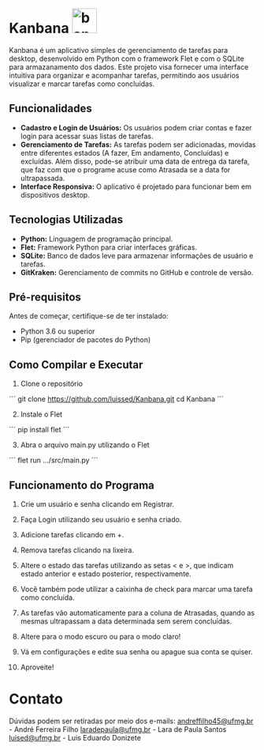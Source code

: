 # Kanbana <img src="https://github.com/luissed/Kanbana/blob/main/assets/images/banana.webp" alt="banana" width="50"/>

Kanbana é um aplicativo simples de gerenciamento de tarefas para desktop, desenvolvido em Python com o framework Flet e com o SQLite para armazanamento dos dados. Este projeto visa fornecer uma interface intuitiva para organizar e acompanhar tarefas, permitindo aos usuários visualizar e marcar tarefas como concluídas.

## Funcionalidades
- **Cadastro e Login de Usuários:** Os usuários podem criar contas e fazer login para acessar suas listas de tarefas.
- **Gerenciamento de Tarefas:** As tarefas podem ser adicionadas, movidas entre diferentes estados (A fazer, Em andamento, Concluídas) e excluídas. Além disso, pode-se atribuir uma data de entrega da tarefa, que faz com que o programe acuse como Atrasada se a data for ultrapassada.
- **Interface Responsiva:** O aplicativo é projetado para funcionar bem em dispositivos desktop.

## Tecnologias Utilizadas
- **Python:** Linguagem de programação principal.
- **Flet:** Framework Python para criar interfaces gráficas.
- **SQLite:** Banco de dados leve para armazenar informações de usuário e tarefas.
- **GitKraken:** Gerenciamento de commits no GitHub e controle de versão.

## Pré-requisitos
Antes de começar, certifique-se de ter instalado:
- Python 3.6 ou superior
- Pip (gerenciador de pacotes do Python)

## Como Compilar e Executar
1. Clone o repositório

´´´
git clone https://github.com/luissed/Kanbana.git
cd Kanbana
´´´

2. Instale o Flet

´´´
pip install flet
´´´

3. Abra o arquivo main.py utilizando o Flet

´´´
flet run .../src/main.py
´´´

## Funcionamento do Programa
1. Crie um usuário e senha clicando em Registrar.

2. Faça Login utilizando seu usuário e senha criado.

3. Adicione tarefas clicando em +.

4. Remova tarefas clicando na lixeira.

5. Altere o estado das tarefas utilizando as setas < e >, que indicam estado anterior e estado posterior, respectivamente.

6. Você também pode utilizar a caixinha de check para marcar uma tarefa como concluída.

7. As tarefas vão automaticamente para a coluna de Atrasadas, quando as mesmas ultrapassam a data determinada sem serem concluídas.

8. Altere para o modo escuro ou para o modo claro!

9. Vá em configurações e edite sua senha ou apague sua conta se quiser.

10. Aproveite!

# Contato
Dúvidas podem ser retiradas por meio dos e-mails:
andreffilho45@ufmg.br - André Ferreira Filho
laradepaula@ufmg.br - Lara de Paula Santos
luised@ufmg.br - Luis Eduardo Donizete